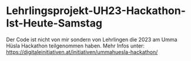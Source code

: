 # Lehrlingsprojekt-UH23-Hackathon-Ist-Heute-Samstag

Der Code ist nicht von mir sondern von Lehrlingen die 2023 am Umma Hüsla Hackathon teilgenommen haben. 
Mehr Infos unter: https://digitaleinitiativen.at/initiativen/ummahuesla-hackathon/
